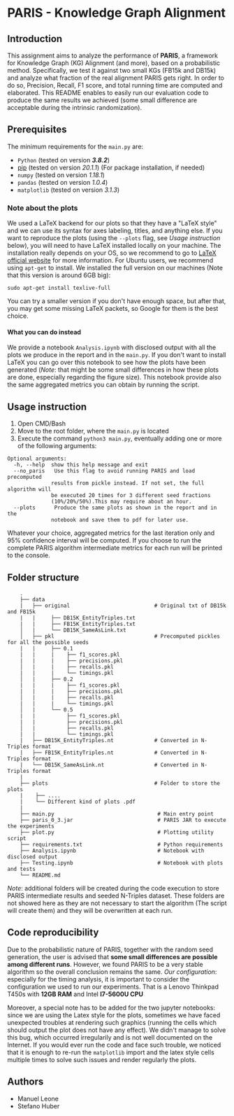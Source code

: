 # PARIS - Knowledge Graph Alignment

## Introduction
This assignment aims to analyze the performance of **PARIS**, a framework for Knowledge Graph (KG) Alignment (and more), based on a probabilistic method. Specifically, we test it against two small KGs (FB15k and DB15k) and analyze what fraction of the real alignment PARIS gets right. In order to do so, Precision, Recall, F1 score, and total running time are computed and elaborated. This README enables to easily run our evaluation code to produce the same results we achieved (some small difference are acceptable during the intrinsic randomization).

## Prerequisites
The minimum requirements for the `main.py` are:
- `Python` (tested on version **_3.8.2_**)
- [pip](https://pip.pypa.io/en/stable/) (tested on version *20.1.1*) (For package installation, if needed)
- `numpy` (tested on version *1.18.1*)
- `pandas` (tested on version *1.0.4*)
- `matplotlib` (tested on version *3.1.3*)

### Note about the plots
We used a LaTeX backend for our plots so that they have a "LaTeX style" and we can use its syntax for axes labeling, titles, and anything else. If you want to reproduce the plots (using the `--plots` flag, see *Usage instruction* below), you will need to have LaTeX installed locally on your machine. The installation really depends on your OS, so we recommend to go to [LaTeX official website](https://www.latex-project.org/get/) for more information. 
For Ubuntu users, we recommend using `apt-get` to install. We installed the full version on our machines (Note that this version is around 6GB big):

    sudo apt-get install texlive-full
You can try a smaller version if you don't have enough space, but after that, you may get some missing LaTeX packets, so Google for them is the best choice.
#### What you can do instead 
We provide a notebook `Analysis.ipynb` with disclosed output with all the plots we produce in the report and in the `main.py`. If you don't want to install LaTeX you can go over this notebook to see how the plots have been generated (*Note*: that might be some small differences in how these plots are done, especially regarding the figure size). This notebook provide also the same aggregated metrics you can obtain by running the script.

## Usage instruction
1. Open CMD/Bash
2. Move to the root folder, where the `main.py` is located
3. Execute the command ```python3 main.py```, eventually adding one or more of the following arguments:
```
Optional arguments:
  -h, --help  show this help message and exit
  --no_paris   Use this flag to avoid running PARIS and load precomputed
              results from pickle instead. If not set, the full algorithm will
              be executed 20 times for 3 different seed fractions
              (10%/20%/50%).This may require about an hour.
  --plots      Produce the same plots as shown in the report and in the
              notebook and save them to pdf for later use.
```
Whatever your choice, aggregated metrics for the last iteration only and 95% confidence interval will be computed. If you choose to run the complete PARIS algorithm intermediate metrics for each run will be printed to the console.

## Folder structure
```
    .
    ├── data 
    |   ├── original                           # Original txt of DB15k and FB15k
    |   |     ├── DB15K_EntityTriples.txt  
    |   |     ├── FB15K_EntityTriples.txt 
    │   |     └── DB15K_SameAsLink.txt
    │   ├── pkl                                # Precomputed pickles for all the possible seeds
    |   |     ├── 0.1 
    |   |     |    ├── f1_scores.pkl
    |   |     |    ├── precisions.pkl
    │   |     |    ├── recalls.pkl
    |   |     |    └── timings.pkl
    │   |     ├── 0.2 
    |   |     |    ├── f1_scores.pkl
    |   |     |    ├── precisions.pkl
    │   |     |    ├── recalls.pkl
    |   |     |    └── timings.pkl
    │   |     └── 0.5 
    |   |          ├── f1_scores.pkl
    |   |          ├── precisions.pkl
    │   |          ├── recalls.pkl
    |   |          └── timings.pkl
    |   ├── DB15K_EntityTriples.nt             # Converted in N-Triples format
    |   ├── FB15K_EntityTriples.nt             # Converted in N-Triples format
    |   └── DB15K_SameAsLink.nt                # Converted in N-Triples format
    |
    ├── plots                                  # Folder to store the plots
    |    ├── ....                                
    |    └── Different kind of plots .pdf                                
    |    
    ├── main.py                                 # Main entry point
    ├── paris_0_3.jar                           # PARIS JAR to execute the experiments
    ├── plot.py                                 # Plotting utility script
    ├── requirements.txt                        # Python requirements
    ├── Analysis.ipynb                          # Notebook with disclosed output 
    ├── Testing.ipynb                           # Notebook with plots and tests
    └── README.md

```
*Note*: additional folders will be created during the code execution to store PARIS intermediate results and seeded N-Triples dataset. These folders are not showed here as they are not necessary to start the algorithm (The script will create them) and they will be overwritten at each run.

## Code reproducibility
Due to the probabilistic nature of PARIS, together with the random seed generation, the user is advised that **some small differences are possible among different runs**. However, we found PARIS to be a very stable algorithm so the overall conclusion remains the same.
*Our configuration*: especially for the timing analysis, it is important to consider the configuration we used to run our experiments. That is a Lenovo Thinkpad T450s with **12GB RAM** and Intel **I7-5600U CPU**

Moreover, a special note has to be added for the two jupyter notebooks: since we are using the Latex style for the plots, sometimes we have faced unexpected troubles at rendering such graphics (running the cells which should output the plot does not have any effect). We didn't manage to solve this bug, which occurred irregularily and is not well documented on the Internet. If you would ever run the code and face such trouble, we noticed that it is enough to re-run the `matplotlib` import and the latex style cells multiple times to solve such issues and render regularly the plots. 

## Authors
- Manuel Leone
- Stefano Huber
